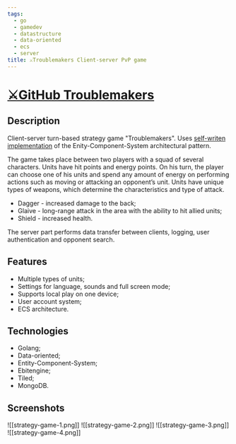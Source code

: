 ```yaml
---
tags:
  - go
  - gamedev
  - datastructure
  - data-oriented
  - ecs
  - server
title: ⚔️Troublemakers Client-server PvP game
---
```

# [⚔️GitHub Troublemakers](https://github.com/Kanzu32/strategy-game)

## Description
Client-server turn-based strategy game "Troublemakers". Uses [self-writen implementation](/go-ecs) of the Enity-Component-System architectural pattern.

The game takes place between two players with a squad of several characters. Units have hit points and energy points. On his turn, the player can choose one of his units and spend any amount of energy on performing actions such as moving or attacking an opponent’s unit. Units have unique types of weapons, which determine the characteristics and type of attack.

* Dagger - increased damage to the back;
* Glaive - long-range attack in the area with the ability to hit allied units;
* Shield - increased health.

The server part performs data transfer between clients, logging, user authentication and opponent search.

## Features
* Multiple types of units;
* Settings for language, sounds and full screen mode;
* Supports local play on one device;
* User account system;
* ECS architecture.

## Technologies
* Golang;
* Data-oriented;
* Entity-Component-System;
* Ebitengine;
* Tiled;
* MongoDB.

## Screenshots
![[strategy-game-1.png]]
![[strategy-game-2.png]]
![[strategy-game-3.png]]
![[strategy-game-4.png]]